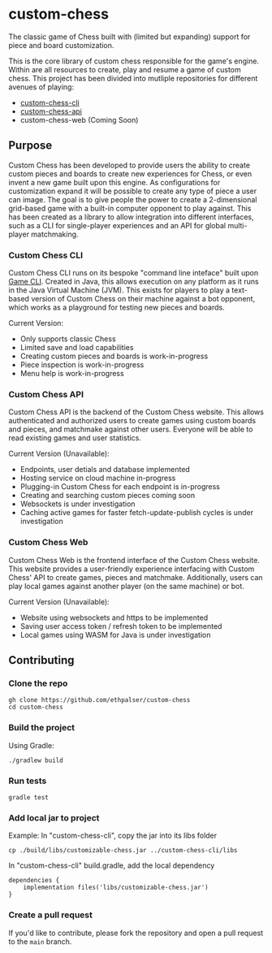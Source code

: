 # custom-chess
The classic game of Chess built with (limited but expanding) support for piece and board customization.

This is the core library of custom chess responsible for the game's engine. Within are all resources to create, play and resume a game of custom chess.
This project has been divided into mutliple repositories for different avenues of playing:
* [custom-chess-cli](https://github.com/ethpalser/custom-chess-cli)
* [custom-chess-api](https://github.com/ethpalser/custom-chess-api)
* custom-chess-web (Coming Soon)

## Purpose
Custom Chess has been developed to provide users the ability to create custom pieces and boards to create new experiences for Chess, or even invent a new game built upon this engine. As configurations for customization expand it will be possible to create any type of piece a user can image. The goal is to give people the power to create a 2-dimensional grid-based game with a built-in computer opponent to play against. This has been created as a library to allow integration into different interfaces, such as a CLI for single-player experiences and an API for global multi-player matchmaking.

### Custom Chess CLI
Custom Chess CLI runs on its bespoke "command line inteface" built upon [Game CLI](https://github.com/ethpalser/game-cli). Created in Java, this allows execution on any platform as it runs in the Java Virtual Machine (JVM). This exists for players to play a text-based version of Custom Chess on their machine against a bot opponent, which works as a playground for testing new pieces and boards.

Current Version:
- Only supports classic Chess
- Limited save and load capabilities
- Creating custom pieces and boards is work-in-progress
- Piece inspection is work-in-progress
- Menu help is work-in-progress

### Custom Chess API
Custom Chess API is the backend of the Custom Chess website. This allows authenticated and authorized users to create games using custom boards and pieces, and matchmake against other users. Everyone will be able to read existing games and user statistics.

Current Version (Unavailable):
- Endpoints, user detials and database implemented
- Hosting service on cloud machine in-progress
- Plugging-in Custom Chess for each endpoint is in-progress
- Creating and searching custom pieces coming soon
- Websockets is under investigation
- Caching active games for faster fetch-update-publish cycles is under investigation

### Custom Chess Web
Custom Chess Web is the frontend interface of the Custom Chess website. This website provides a user-friendly experience interfacing with Custom Chess' API to create games, pieces and matchmake. Additionally, users can play local games against another player (on the same machine) or bot.

Current Version (Unavailable):
- Website using websockets and https to be implemented
- Saving user access token / refresh token to be implemented
- Local games using WASM for Java is under investigation

## Contributing

### Clone the repo
```
gh clone https://github.com/ethpalser/custom-chess
cd custom-chess
```

### Build the project
Using Gradle:
```
./gradlew build
```

### Run tests
```
gradle test
```

### Add local jar to project
Example:
In "custom-chess-cli", copy the jar into its libs folder
```
cp ./build/libs/customizable-chess.jar ../custom-chess-cli/libs
```
In "custom-chess-cli" build.gradle, add the local dependency
```
dependencies {
    implementation files('libs/customizable-chess.jar')
}
```

### Create a pull request
If you'd like to contribute, please fork the repository and open a pull request to the `main` branch.

